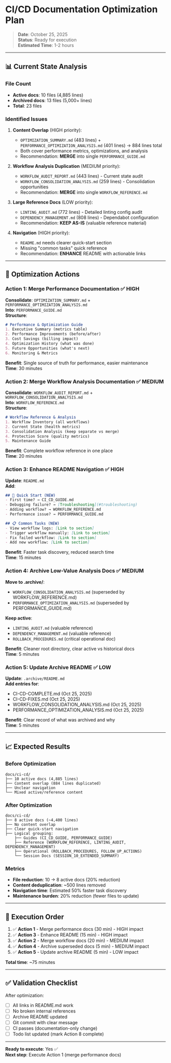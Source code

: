 # CI/CD Documentation Optimization Plan

> **Date**: October 25, 2025  
> **Status**: Ready for execution  
> **Estimated Time**: 1-2 hours

---

## 📊 Current State Analysis

### File Count
- **Active docs**: 10 files (4,885 lines)
- **Archived docs**: 13 files (5,000+ lines)
- **Total**: 23 files

### Identified Issues

1. **Content Overlap** (HIGH priority):
   - `OPTIMIZATION_SUMMARY.md` (483 lines) + `PERFORMANCE_OPTIMIZATION_ANALYSIS.md` (401 lines) → 884 lines total
   - Both cover performance metrics, optimizations, and analysis
   - Recommendation: **MERGE** into single `PERFORMANCE_GUIDE.md`

2. **Workflow Analysis Duplication** (MEDIUM priority):
   - `WORKFLOW_AUDIT_REPORT.md` (443 lines) - Current state audit
   - `WORKFLOW_CONSOLIDATION_ANALYSIS.md` (259 lines) - Consolidation opportunities
   - Recommendation: **MERGE** into single `WORKFLOW_REFERENCE.md`

3. **Large Reference Docs** (LOW priority):
   - `LINTING_AUDIT.md` (772 lines) - Detailed linting config audit
   - `DEPENDENCY_MANAGEMENT.md` (808 lines) - Dependabot configuration
   - Recommendation: **KEEP AS-IS** (valuable reference material)

4. **Navigation** (HIGH priority):
   - `README.md` needs clearer quick-start section
   - Missing "common tasks" quick reference
   - Recommendation: **ENHANCE** README with actionable links

---

## 🎯 Optimization Actions

### Action 1: Merge Performance Documentation ✅ HIGH
**Consolidate**: `OPTIMIZATION_SUMMARY.md` + `PERFORMANCE_OPTIMIZATION_ANALYSIS.md`  
**Into**: `PERFORMANCE_GUIDE.md`  
**Structure**:
```markdown
# Performance & Optimization Guide
1. Executive Summary (metrics table)
2. Performance Improvements (before/after)
3. Cost Savings (billing impact)
4. Optimization History (what was done)
5. Future Opportunities (what's next)
6. Monitoring & Metrics
```
**Benefit**: Single source of truth for performance, easier maintenance  
**Time**: 30 minutes

### Action 2: Merge Workflow Analysis Documentation ✅ MEDIUM
**Consolidate**: `WORKFLOW_AUDIT_REPORT.md` + `WORKFLOW_CONSOLIDATION_ANALYSIS.md`  
**Into**: `WORKFLOW_REFERENCE.md`  
**Structure**:
```markdown
# Workflow Reference & Analysis
1. Workflow Inventory (all workflows)
2. Current State (health metrics)
3. Consolidation Analysis (keep separate vs merge)
4. Protection Score (quality metrics)
5. Maintenance Guide
```
**Benefit**: Complete workflow reference in one place  
**Time**: 20 minutes

### Action 3: Enhance README Navigation ✅ HIGH
**Update**: `README.md`  
**Add**:
```markdown
## 🚀 Quick Start (NEW)
- First time? → CI_CD_GUIDE.md
- Debugging failure? → [Troubleshooting](#troubleshooting)
- Adding workflow? → WORKFLOW_REFERENCE.md
- Performance issue? → PERFORMANCE_GUIDE.md

## 📋 Common Tasks (NEW)
- View workflow logs: [Link to section]
- Trigger workflow manually: [Link to section]
- Fix failed workflow: [Link to section]
- Add new workflow: [Link to section]
```
**Benefit**: Faster task discovery, reduced search time  
**Time**: 15 minutes

### Action 4: Archive Low-Value Analysis Docs ✅ MEDIUM
**Move to .archive/**:
- `WORKFLOW_CONSOLIDATION_ANALYSIS.md` (superseded by WORKFLOW_REFERENCE.md)
- `PERFORMANCE_OPTIMIZATION_ANALYSIS.md` (superseded by PERFORMANCE_GUIDE.md)

**Keep active**:
- `LINTING_AUDIT.md` (valuable reference)
- `DEPENDENCY_MANAGEMENT.md` (valuable reference)
- `ROLLBACK_PROCEDURES.md` (critical operational doc)

**Benefit**: Cleaner root directory, clear active vs historical docs  
**Time**: 5 minutes

### Action 5: Update Archive README ✅ LOW
**Update**: `.archive/README.md`  
**Add entries for**:
- CI-CD-COMPLETE.md (Oct 25, 2025)
- CI-CD-FIXES.md (Oct 25, 2025)
- WORKFLOW_CONSOLIDATION_ANALYSIS.md (Oct 25, 2025)
- PERFORMANCE_OPTIMIZATION_ANALYSIS.md (Oct 25, 2025)

**Benefit**: Clear record of what was archived and why  
**Time**: 5 minutes

---

## 📈 Expected Results

### Before Optimization
```
docs/ci-cd/
├── 10 active docs (4,885 lines)
├── Content overlap (884 lines duplicated)
├── Unclear navigation
└── Mixed active/reference content
```

### After Optimization
```
docs/ci-cd/
├── 8 active docs (~4,400 lines)
├── No content overlap
├── Clear quick-start navigation
├── Logical grouping:
    ├── Guides (CI_CD_GUIDE, PERFORMANCE_GUIDE)
    ├── Reference (WORKFLOW_REFERENCE, LINTING_AUDIT, DEPENDENCY_MANAGEMENT)
    ├── Operational (ROLLBACK_PROCEDURES, FOLLOW_UP_ACTIONS)
    └── Session Docs (SESSION_10_EXTENDED_SUMMARY)
```

### Metrics
- **File reduction**: 10 → 8 active docs (20% reduction)
- **Content deduplication**: ~500 lines removed
- **Navigation time**: Estimated 50% faster task discovery
- **Maintenance burden**: 20% reduction (fewer files to update)

---

## 🚦 Execution Order

1. ✅ **Action 1** - Merge performance docs (30 min) - HIGH impact
2. ✅ **Action 3** - Enhance README (15 min) - HIGH impact
3. ✅ **Action 2** - Merge workflow docs (20 min) - MEDIUM impact
4. ✅ **Action 4** - Archive superseded docs (5 min) - MEDIUM impact
5. ✅ **Action 5** - Update archive README (5 min) - LOW impact

**Total time**: ~75 minutes

---

## ✅ Validation Checklist

After optimization:
- [ ] All links in README.md work
- [ ] No broken internal references
- [ ] Archive README updated
- [ ] Git commit with clear message
- [ ] CI passes (documentation-only change)
- [ ] Todo list updated (mark Action 8 complete)

---

**Ready to execute**: Yes ✅  
**Next step**: Execute Action 1 (merge performance docs)
